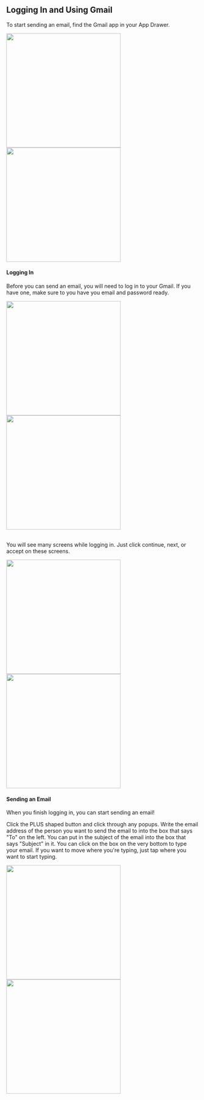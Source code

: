 ## Logging In and Using Gmail

To start sending an email, find the Gmail app in your App Drawer.

<img src="gmailtray.png" width="300">
<img src="opengmail.gif" width="300">

#### Logging In

Before you can send an email, you will need to log in to your Gmail. If you have one, make sure to you have you email and password ready.

<img src="login.png" width="300">
<img src="startlogin.gif" width="300">
<br></br>

You will see many screens while logging in. Just click continue, next, or accept on these screens.

<img src="continue.png" width="300">
<img src="acceptgservices.png" width="300">

#### Sending an Email

When you finish logging in, you can start sending an email!

Click the PLUS shaped button and click through any popups. Write the email address of the person you want to send the email to into the box that says "To" on the left. You can put in the subject of the email into the box that says "Subject" in it. You can click on the box on the very bottom to type your email. If you want to move where you're typing, just tap where you want to start typing.

<img src="typeemail.png" width="300">
<img src="sendemail.gif" width="300">
<br></br>

